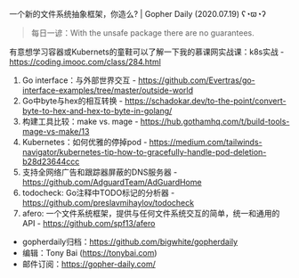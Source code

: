 一个新的文件系统抽象框架，你造么? | Gopher Daily (2020.07.19) ʕ◔ϖ◔ʔ

>每日一谚：With the unsafe package there are no guarantees.

有意想学习容器或Kubernets的童鞋可以了解一下我的慕课网实战课：k8s实战 - https://coding.imooc.com/class/284.html

1. Go interface：与外部世界交互 - https://github.com/Evertras/go-interface-examples/tree/master/outside-world
2. Go中byte与hex的相互转换 - https://schadokar.dev/to-the-point/convert-byte-to-hex-and-hex-to-byte-in-golang/
3. 构建工具比较：make vs. mage - https://hub.gothamhq.com/t/build-tools-mage-vs-make/13
4. Kubernetes：如何优雅的停掉pod - https://medium.com/tailwinds-navigator/kubernetes-tip-how-to-gracefully-handle-pod-deletion-b28d23644ccc
5. 支持全网络广告和跟踪器屏蔽的DNS服务器 - https://github.com/AdguardTeam/AdGuardHome
6. todocheck: Go注释中TODO标记的分析器 - https://github.com/preslavmihaylov/todocheck
7. afero: 一个文件系统框架，提供与任何文件系统交互的简单，统一和通用的API -  https://github.com/spf13/afero

* gopherdaily归档：https://github.com/bigwhite/gopherdaily
* 编辑：Tony Bai (https://tonybai.com)
* 邮件订阅：https://gopher-daily.com/



